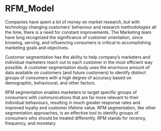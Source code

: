 # RFM_Model


Companies have spent a lot of money on market research, but with technology changing customers’ behaviour and research methodologies all the time, there is a need for constant improvements. The Marketing team have long recognized the significance of customer orientation, since knowing, serving, and influencing consumers is critical to accomplishing marketing goals and objectives.

Customer segmentation has the ability to help company’s marketers and individual marketers reach out to each customer in the most efficient way possible. A customer segmentation study uses the enormous amount of data available on customers (and future customers) to identify distinct groups of consumers with a high degree of accuracy based on demographic, behavioural, and other factors.

RFM segmentation enables marketers to target specific groups of consumers with communications that are far more relevant to their individual behaviours, resulting in much greater response rates and improved loyalty and customer lifetime value. RFM segmentation, like other segmentation approaches, is an effective tool to identify groups of consumers who should be treated differently. RFM stands for recency, frequency, and monetary
